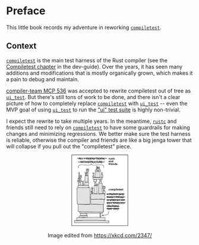 # Preface

This little book records my adventure in reworking [`compiletest`].

## Context

[`compiletest`] is the main test harness of the Rust compiler (see the [Compiletest chapter] in the
dev-guide). Over the years, it has seen many additions and modifications that is mostly organically
grown, which makes it a pain to debug and maintain.

[compiler-team MCP 536][mcp-536] was accepted to rewrite compiletest out of tree as [`ui_test`]. But
there's still tons of work to be done, and there isn't a clear picture of how to completely replace
[`compiletest`] with [`ui_test`] -- even the MVP goal of using [`ui_test`] to run the ["ui" test
suite][ui-test-suite] is highly non-trivial.

I expect the rewrite to take multiple years. In the meantime, [`rustc`] and friends still need to
rely on [`compiletest`] to have some guardrails for making changes and minimizing regressions. We
better make sure the test harness is reliable, otherwise the compiler and friends are like a big
jenga tower that will collapse if you pull out the "compiletest" piece.

<div align="center">
  <img src="./preface/compiletest.png" width="30%" />

  Image edited from <https://xkcd.com/2347/>
</div>

[`compiletest`]: https://github.com/rust-lang/rust/tree/master/src/tools/compiletest
[Compiletest chapter]: https://rustc-dev-guide.rust-lang.org/tests/compiletest.html
[mcp-536]: https://github.com/rust-lang/compiler-team/issues/536
[`ui_test`]: https://github.com/oli-obk/ui_test
[ui-test-suite]: https://github.com/rust-lang/rust/tree/master/tests/ui
[`rustc`]: https://github.com/rust-lang/rust

